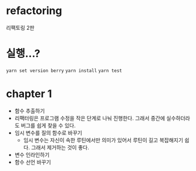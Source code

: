 # refactoring

리팩토링 2판


# 실행...?

`yarn set version berry`
`yarn install`
`yarn test`

# chapter 1

- 함수 추출하기
- 리팩터링은 프로그램 수정을 작은 단계로 나눠 진행한다. 그래서 중간에 실수하더라도 버그를 쉽게 찾을 수 있다.
- 임시 변수를 질의 함수로 바꾸기
  - 임시 변수는 자신이 속한 루틴에서만 의미가 있어서 루틴이 길고 복잡해지기 쉽다. 그래서 제거하는 것이 좋다.
- 변수 인라인하기
- 함수 선언 바꾸기
